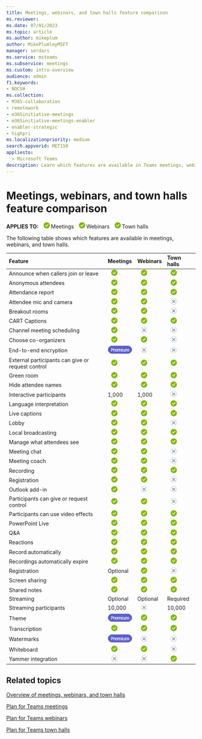 ```yaml
---
title: Meetings, webinars, and town halls feature comparison
ms.reviewer: 
ms.date: 07/01/2023
ms.topic: article
ms.author: mikeplum
author: MikePlumleyMSFT
manager: serdars
ms.service: msteams
ms.subservice: meetings
ms.custom: intro-overview
audience: admin
f1.keywords:
- NOCSH
ms.collection: 
- M365-collaboration
- remotework
- m365initiative-meetings
- m365initiative-meetings-enabler
- enabler-strategic
- highpri
ms.localizationpriority: medium
search.appverid: MET150
appliesto: 
  - Microsoft Teams
description: Learn which features are available in Teams meetings, webinars, and town halls.
---
```


# Meetings, webinars, and town halls feature comparison

**APPLIES TO:** ![yes](media/yes.png)Meetings ![yes](media/yes.png)Webinars ![yes](media/yes.png)Town halls

The following table shows which features are available in meetings, webinars, and town halls.

|Feature|Meetings|Webinars|Town halls|
|:------|:-------|:-------|:---------|
|Announce when callers join or leave|![yes](media/yes.png)|![yes](media/yes.png)|![yes](media/yes.png)|
|Anonymous attendees|![yes](media/yes.png)|![yes](media/yes.png)|![yes](media/yes.png)|
|Attendance report|![yes](media/yes.png)|![yes](media/yes.png)|![yes](media/yes.png)|
|Attendee mic and camera|![yes](media/yes.png)|![yes](media/yes.png)|![no](media/no.png)|
|Breakout rooms|![yes](media/yes.png)|![yes](media/yes.png)|![no](media/no.png)|
|CART Captions|![yes](media/yes.png)|![yes](media/yes.png)|![yes](media/yes.png)|
|Channel meeting scheduling|![yes](media/yes.png)|![no](media/no.png)|![no](media/no.png)|
|Choose co-organizers|![yes](media/yes.png)|![yes](media/yes.png)|![no](media/no.png)|
|End-to-end encryption|![Teams Premium](media/premium-icon.png)|![no](media/no.png)|![no](media/no.png)|
|External participants can give or request control|![yes](media/yes.png)|![yes](media/yes.png)|![yes](media/yes.png)|
|Green room|![yes](media/yes.png)|![yes](media/yes.png)|![yes](media/yes.png)|
|Hide attendee names|![yes](media/yes.png)|![yes](media/yes.png)|![yes](media/yes.png)|
|Interactive participants|1,000|1,000|![no](media/no.png)|
|Language interpretation|![yes](media/yes.png)|![yes](media/yes.png)|![yes](media/yes.png)|
|Live captions|![yes](media/yes.png)|![yes](media/yes.png)|![yes](media/yes.png)|
|Lobby|![yes](media/yes.png)|![yes](media/yes.png)|![no](media/no.png)|
|Local broadcasting|![yes](media/yes.png)|![yes](media/yes.png)|![yes](media/yes.png)|
|Manage what attendees see|![yes](media/yes.png)|![yes](media/yes.png)|![yes](media/yes.png)|
|Meeting chat|![yes](media/yes.png)|![yes](media/yes.png)|![no](media/no.png)|
|Meeting coach|![yes](media/yes.png)|![yes](media/yes.png)|![no](media/no.png)|
|Recording|![yes](media/yes.png)|![yes](media/yes.png)|![yes](media/yes.png)|
|Registration|![yes](media/yes.png)|![yes](media/yes.png)|![no](media/no.png)|
|Outlook add-in|![yes](media/yes.png)|![no](media/no.png)|![no](media/no.png)|
|Participants can give or request control|![yes](media/yes.png)|![yes](media/yes.png)|![no](media/no.png)|
|Participants can use video effects|![yes](media/yes.png)|![yes](media/yes.png)|![yes](media/yes.png)|
|PowerPoint Live|![yes](media/yes.png)|![yes](media/yes.png)|![yes](media/yes.png)|
|Q&A|![yes](media/yes.png)|![yes](media/yes.png)|![yes](media/yes.png)|
|Reactions|![yes](media/yes.png)|![yes](media/yes.png)|![yes](media/yes.png)|
|Record automatically|![yes](media/yes.png)|![yes](media/yes.png)|![yes](media/yes.png)|
|Recordings automatically expire|![yes](media/yes.png)|![yes](media/yes.png)|![yes](media/yes.png)|
|Registration|Optional|![yes](media/yes.png)|![no](media/no.png)|
|Screen sharing|![yes](media/yes.png)|![yes](media/yes.png)|![yes](media/yes.png)|
|Shared notes|![yes](media/yes.png)|![yes](media/yes.png)|![yes](media/yes.png)|
|Streaming|Optional|Optional|Required|
|Streaming participants|10,000|![no](media/no.png)|10,000|
|Theme|![Teams Premium](media/premium-icon.png)|![yes](media/yes.png)|![yes](media/yes.png)|
|Transcription|![yes](media/yes.png)|![yes](media/yes.png)|![yes](media/yes.png)|
|Watermarks|![Teams Premium](media/premium-icon.png)|![no](media/no.png)|![no](media/no.png)|
|Whiteboard|![yes](media/yes.png)|![yes](media/yes.png)|![no](media/no.png)|
|Yammer integration|![no](media/no.png)|![no](media/no.png)|![yes](media/yes.png)|


## Related topics

[Overview of meetings, webinars, and town halls](quick-start-meetings-live-events.md)

[Plan for Teams meetings](plan-meetings.md)

[Plan for Teams webinars](plan-webinars.md)

[Plan for Teams town halls](plan-town-halls.md)
